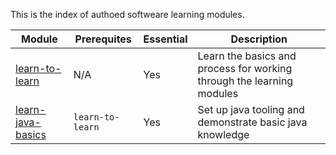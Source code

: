 This is the index of authoed softweare learning modules.

| Module | Prerequites | Essential | Description |
| ------ | ----------- | --------- | ----------- |
| [learn-to-learn](https://github.com/Barlow-Robotics/learn-to-learn) | N/A | Yes | Learn the basics and process for working through the learning modules |
| [learn-java-basics](https://github.com/Barlow-Robotics/learn-java-basics) | `learn-to-learn` | Yes | Set up java tooling and demonstrate basic java knowledge |